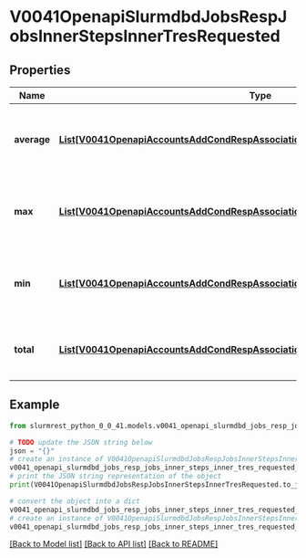 # V0041OpenapiSlurmdbdJobsRespJobsInnerStepsInnerTresRequested


## Properties

Name | Type | Description | Notes
------------ | ------------- | ------------- | -------------
**average** | [**List[V0041OpenapiAccountsAddCondRespAssociationConditionAssociationGrptresInner]**](V0041OpenapiAccountsAddCondRespAssociationConditionAssociationGrptresInner.md) | Average TRES usage requested among all tasks | [optional] 
**max** | [**List[V0041OpenapiAccountsAddCondRespAssociationConditionAssociationGrptresInner]**](V0041OpenapiAccountsAddCondRespAssociationConditionAssociationGrptresInner.md) | Maximum TRES usage requested among all tasks | [optional] 
**min** | [**List[V0041OpenapiAccountsAddCondRespAssociationConditionAssociationGrptresInner]**](V0041OpenapiAccountsAddCondRespAssociationConditionAssociationGrptresInner.md) | Minimum TRES usage requested among all tasks | [optional] 
**total** | [**List[V0041OpenapiAccountsAddCondRespAssociationConditionAssociationGrptresInner]**](V0041OpenapiAccountsAddCondRespAssociationConditionAssociationGrptresInner.md) | Total TRES usage requested among all tasks | [optional] 

## Example

```python
from slurmrest_python_0_0_41.models.v0041_openapi_slurmdbd_jobs_resp_jobs_inner_steps_inner_tres_requested import V0041OpenapiSlurmdbdJobsRespJobsInnerStepsInnerTresRequested

# TODO update the JSON string below
json = "{}"
# create an instance of V0041OpenapiSlurmdbdJobsRespJobsInnerStepsInnerTresRequested from a JSON string
v0041_openapi_slurmdbd_jobs_resp_jobs_inner_steps_inner_tres_requested_instance = V0041OpenapiSlurmdbdJobsRespJobsInnerStepsInnerTresRequested.from_json(json)
# print the JSON string representation of the object
print(V0041OpenapiSlurmdbdJobsRespJobsInnerStepsInnerTresRequested.to_json())

# convert the object into a dict
v0041_openapi_slurmdbd_jobs_resp_jobs_inner_steps_inner_tres_requested_dict = v0041_openapi_slurmdbd_jobs_resp_jobs_inner_steps_inner_tres_requested_instance.to_dict()
# create an instance of V0041OpenapiSlurmdbdJobsRespJobsInnerStepsInnerTresRequested from a dict
v0041_openapi_slurmdbd_jobs_resp_jobs_inner_steps_inner_tres_requested_from_dict = V0041OpenapiSlurmdbdJobsRespJobsInnerStepsInnerTresRequested.from_dict(v0041_openapi_slurmdbd_jobs_resp_jobs_inner_steps_inner_tres_requested_dict)
```
[[Back to Model list]](../README.md#documentation-for-models) [[Back to API list]](../README.md#documentation-for-api-endpoints) [[Back to README]](../README.md)


